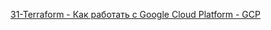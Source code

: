 [31-Terraform - Как работать с Google Cloud Platform - GCP
](https://www.youtube.com/watch?v=53Djd0K0aKk&list=PLg5SS_4L6LYujWDTYb-Zbofdl44Jxb2l8&index=34)